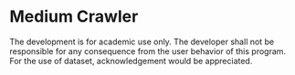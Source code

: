 # Medium Crawler
The development is for academic use only. The developer shall not be responsible for any consequence from the user behavior of this program.
For the use of dataset, acknowledgement would be appreciated.
